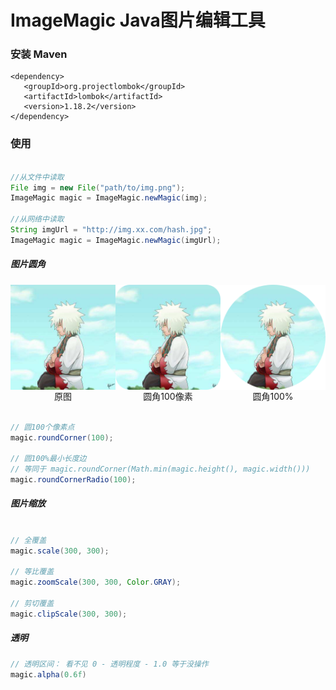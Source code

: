 # ImageMagic Java图片编辑工具

### 安装 Maven

```
<dependency>
   <groupId>org.projectlombok</groupId>
   <artifactId>lombok</artifactId>
   <version>1.18.2</version>
</dependency>
```

### 使用

```java

//从文件中读取
File img = new File("path/to/img.png");
ImageMagic magic = ImageMagic.newMagic(img);

//从网络中读取
String imgUrl = "http://img.xx.com/hash.jpg";
ImageMagic magic = ImageMagic.newMagic(imgUrl);


```

##### 图片圆角
<style type="text/css">
    .box {text-align:center}
    img {display: block; width=160px}
</style>
    
<div align=center style="display: flex;">
    <div class="box">
        <img src="./src/test/resources/avatar.jpg">
        <label>原图</label>
    </div>
    <div class="box">
        <img src="./src/test/resources/avatar_round_100.jpg">
        <label>圆角100像素</label>
    </div>
    <div class="box">
        <img src="./src/test/resources/avatar_round_circle.jpg">
        <label>圆角100%</label>
    </div>
</div>



```java

// 圆100个像素点
magic.roundCorner(100); 

// 圆100%最小长度边
// 等同于 magic.roundCorner(Math.min(magic.height(), magic.width()))
magic.roundCornerRadio(100);

```

##### 图片缩放

```java

// 全覆盖
magic.scale(300, 300);

// 等比覆盖
magic.zoomScale(300, 300, Color.GRAY);

// 剪切覆盖
magic.clipScale(300, 300);

```

##### 透明

```java
// 透明区间： 看不见 0 - 透明程度 - 1.0 等于没操作
magic.alpha(0.6f)

```